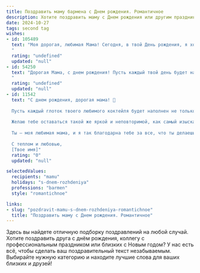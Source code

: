 ```yaml
---
title: Поздравить маму бармена c Днем рождения. Романтичное
description: Хотите поздравить маму c Днем рождения или другим праздником? Наш ИИ создаст незабываемое поздравление, а вы обязательно выделитесь среди других.  
date: 2024-10-27
tags: second tag
wishes:
- id: 105489
  text: "Моя дорогая, любимая Мама! Сегодня, в твой День рождения, я хочу сказать тебе спасибо за всё. За твою безграничную любовь, за поддержку, за то, что ты всегда была рядом,  как крепкий коктейль, — одновременно  сладкая и терпкая, яркая и  успокаивающая.  Пусть этот день будет наполнен счастьем,  а твоя жизнь  —  сиянием  самой красивой и  искрящейся  \"звезды\" за барной стойкой судьбы. С Днём рождения, моя любимая!
  "
  rating: "undefined"
  updated: "null"
- id: 54250
  text: "Дорогая Мама, с днем рождения! Пусть каждый твой день будет наполнен таким же теплом и любовью, какой ты делишься с нами, как бармен, за своей стойкой, смешивая чудесные напитки и создавая атмосферу праздника. Ты - настоящая звезда, сияющая  ярким светом добра и заботы. ❤️
  "
  rating: "undefined"
  updated: "null"
- id: 11542
  text: "С днем рождения, дорогая мама! 🎉
  
  Пусть каждый глоток твоего любимого коктейля будет наполнен не только вкусом, но и любовью, которую ты вкладываешь в свою работу. Ты не просто бармен, ты – мастер, создающий волшебство в каждой рюмке.
  
  Желаю тебе оставаться такой же яркой и неповторимой, как самый изысканный напиток. Пусть каждый день приносит тебе новые радости и вдохновение, как самые свежие ингредиенты для твоих шедевров.
  
  Ты – моя любимая мама, и я так благодарна тебе за все, что ты делаешь. Пусть этот день будет таким же прекрасным и незабываемым, как твои самые волшебные коктейли.
  
  С теплом и любовью,
  [Твое имя]"
  rating: "0"
  updated: "null"

selectedValues:
  recipients: "mamu"
  holidays: "s-dnem-rozhdeniya"
  professions: "barmen"
  style: "romantichnoe"

links:
- slug: "pozdravit-mamu-s-dnem-rozhdeniya-romantichnoe"
  title: "Поздравить маму c Днем рождения. Романтичное"
---
```


Здесь вы найдете отличную подборку поздравлений на любой случай. 
Хотите поздравить друга с днём рождения, коллегу с профессиональным праздником или близких с Новым годом? У нас есть всё, чтобы сделать ваш поздравительный текст незабываемым. Выбирайте нужную категорию и находите лучшие слова для ваших близких и друзей!
